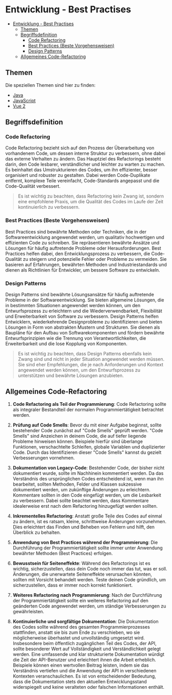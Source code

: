 # Entwicklung - Best Practises
<!-- TOC -->

- [Entwicklung - Best Practises](#entwicklung---best-practises)
  - [Themen](#themen)
  - [Begriffsdefinition](#begriffsdefinition)
    - [Code Refactoring](#code-refactoring)
    - [Best Practices (Beste Vorgehensweisen)](#best-practices-beste-vorgehensweisen)
    - [Design Patterns](#design-patterns)
  - [Allgemeines Code-Refactoring](#allgemeines-code-refactoring)

<!-- /TOC -->

## Themen

Die speziellen Themen sind hier zu finden:

- [Java](java/README.md)
- [JavaScript](javascript/README.md)
- [Vue 2](vuejs/README.md)
<!-- [scss/css](scss/README.md)-->

## Begriffsdefinition

### Code Refactoring

Code Refactoring bezieht sich auf den Prozess der Überarbeitung von vorhandenem Code, um dessen interne Struktur zu verbessern, ohne dabei das externe Verhalten zu ändern. Das Hauptziel des Refactorings besteht darin, den Code lesbarer, verständlicher und leichter zu warten zu machen. Es beinhaltet das Umstrukturieren des Codes, um ihn effizienter, besser organisiert und robuster zu gestalten. Dabei werden Code-Duplikate entfernt, komplexe Teile vereinfacht, Code-Standards angepasst und die Code-Qualität verbessert.

> Es ist wichtig zu beachten, dass Refactoring kein Zwang ist, sondern eine empfohlene Praxis, um die Qualität des Codes im Laufe der Zeit kontinuierlich zu verbessern.

### Best Practices (Beste Vorgehensweisen)

Best Practices sind bewährte Methoden oder Techniken, die in der Softwareentwicklung angewendet werden, um qualitativ hochwertigen und effizienten Code zu schreiben. Sie repräsentieren bewährte Ansätze und Lösungen für häufig auftretende Probleme oder Herausforderungen. Best Practices helfen dabei, den Entwicklungsprozess zu verbessern, die Code-Qualität zu steigern und potenzielle Fehler oder Probleme zu vermeiden. Sie basieren auf Erfahrungen, bewährten Methoden und Industriestandards und dienen als Richtlinien für Entwickler, um bessere Software zu entwickeln.

### Design Patterns

Design Patterns sind bewährte Lösungsansätze für häufig auftretende Probleme in der Softwareentwicklung. Sie bieten allgemeine Lösungen, die in bestimmten Situationen angewendet werden können, um den Entwurfsprozess zu erleichtern und die Wiederverwendbarkeit, Flexibilität und Erweiterbarkeit von Software zu verbessern. Design Patterns helfen Entwicklern, wiederkehrende Designprobleme zu identifizieren und bieten Lösungen in Form von abstrakten Mustern und Strukturen. Sie dienen als Baupläne für den Aufbau von Softwarekomponenten und fördern bewährte Entwurfsprinzipien wie die Trennung von Verantwortlichkeiten, die Erweiterbarkeit und die lose Kopplung von Komponenten.

> Es ist wichtig zu beachten, dass Design Patterns ebenfalls kein Zwang sind und nicht in jeder Situation angewendet werden müssen. Sie sind eher Empfehlungen, die je nach Anforderungen und Kontext angewendet werden können, um den Entwurfsprozess zu unterstützen und bewährte Lösungen anzubieten.

## Allgemeines Code-Refactoring

1. **Code Refactoring als Teil der Programmierung**: Code Refactoring sollte als integraler Bestandteil der normalen Programmiertätigkeit betrachtet werden.

2. **Prüfung auf Code Smells**: Bevor du mit einer Aufgabe beginnst, sollte bestehender Code zunächst auf "Code Smells" geprüft werden. "Code Smells" sind Anzeichen in deinem Code, die auf tiefer liegende Probleme hinweisen können. Beispiele hierfür sind überlange Funktionen, verschachtelte Schleifen, globale Variablen und duplizierter Code. Durch das Identifizieren dieser "Code Smells" kannst du gezielt Verbesserungen vornehmen.

3. **Dokumentation von Legacy-Code**: Bestehender Code, der bisher nicht dokumentiert wurde, sollte im Nachhinein kommentiert werden. Da das Verständnis des ursprünglichen Codes entscheidend ist, wenn man ihn bearbeitet, sollten Methoden, Felder und Klassen sukzessive dokumentiert werden, um zukünftige Änderungen zu erleichtern. Kommentare sollten in den Code eingefügt werden, um die Lesbarkeit zu verbessern. Dabei sollte beachtet werden, dass Kommentare idealerweise erst nach dem Refactoring hinzugefügt werden sollten.

4. **Inkrementelles Refactoring**: Anstatt große Teile des Codes auf einmal zu ändern, ist es ratsam, kleine, schrittweise Änderungen vorzunehmen. Dies erleichtert das Finden und Beheben von Fehlern und hilft, den Überblick zu behalten.

5. **Anwendung von Best Practices während der Programmierung**: Die Durchführung der Programmiertätigkeit sollte immer unter Anwendung bewährter Methoden (Best Practices) erfolgen.

6. **Bewusstsein für Seiteneffekte**: Während des Refactorings ist es wichtig, sicherzustellen, dass dein Code noch immer das tut, was er soll. Änderungen, die unerwartete Seiteneffekte verursachen könnten, sollten mit Vorsicht behandelt werden. Teste deinen Code gründlich, um sicherzustellen, dass er immer noch korrekt funktioniert.

7. **Weiteres Refactoring nach Programmierung**: Nach der Durchführung der Programmiertätigkeit sollte ein weiteres Refactoring auf den geänderten Code angewendet werden, um ständige Verbesserungen zu gewährleisten.

8. **Kontinuierliche und sorgfältige Dokumentation**: Die Dokumentation des Codes sollte während des gesamten Programmierprozesses stattfinden, anstatt sie bis zum Ende zu verschieben, wo sie möglicherweise überhastet und unvollständig umgesetzt wird. Insbesondere beim öffentlich zugänglichen Teil des Codes, der API, sollte besonderer Wert auf Vollständigkeit und Verständlichkeit gelegt werden. Eine umfassende und klar strukturierte Dokumentation würdigt die Zeit der API-Benutzer und erleichtert ihnen die Arbeit erheblich. Beispiele können einen wertvollen Beitrag leisten, indem sie das Verständnis vertiefen und die Anwendung der API in verschiedenen Kontexten veranschaulichen. Es ist von entscheidender Bedeutung, dass die Dokumentation stets den aktuellen Entwicklungsstand widerspiegelt und keine veralteten oder falschen Informationen enthält.
